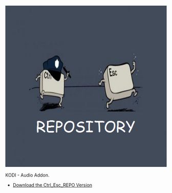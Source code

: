 ![I Love Hirschmilch](icon.png)

KODI - Audio Addon.



* [Download the Ctrl_Esc_REPO Version](https://bit.ly/3k5wvuR)




